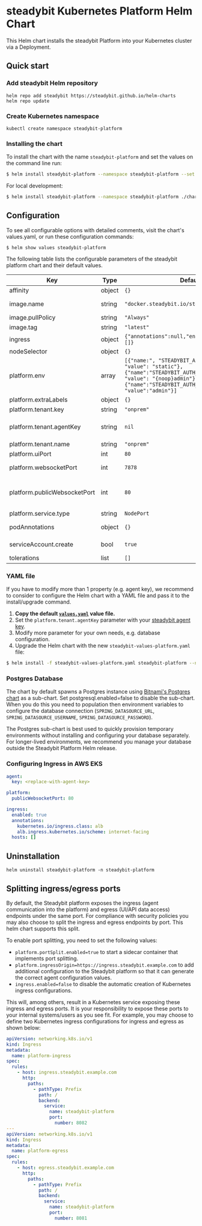 # steadybit Kubernetes Platform Helm Chart

This Helm chart installs the steadybit Platform into your Kubernetes cluster via a Deployment.

## Quick start

### Add steadybit Helm repository

```
helm repo add steadybit https://steadybit.github.io/helm-charts
helm repo update
```

### Create Kubernetes namespace

```
kubectl create namespace steadybit-platform
```

### Installing the chart

To install the chart with the name `steadybit-platform` and set the values on the command line run:

```bash
$ helm install steadybit-platform --namespace steadybit-platform --set platform.tenant.agentKey=STEADYBIT_AGENT_KEY steadybit/steadybit-platform
```

For local development:

```bash
$ helm install steadybit-platform --namespace steadybit-platform ./charts/steadybit-platform --set platform.tenant.agentKey=STEADYBIT_AGENT_KEY
```

## Configuration

To see all configurable options with detailed comments, visit the chart's values.yaml, or run these configuration commands:

```
$ helm show values steadybit-platform
```

The following table lists the configurable parameters of the steadybit platform chart and their default values.

| Key                          | Type   | Default                                                                                                                                                                                                                       | Description                                                                                                                                                                   |
|------------------------------|--------|-------------------------------------------------------------------------------------------------------------------------------------------------------------------------------------------------------------------------------|-------------------------------------------------------------------------------------------------------------------------------------------------------------------------------|
| affinity                     | object | `{}`                                                                                                                                                                                                                          | Affinities to influence platform pod assignment.                                                                                                                              |
| image.name                   | string | `"docker.steadybit.io/steadybit/platform"`                                                                                                                                                                                    | The container image  to use of the steadybit platform.                                                                                                                        |
| image.pullPolicy             | string | `"Always"`                                                                                                                                                                                                                    | Specifies when to pull the image container.                                                                                                                                   |
| image.tag                    | string | `"latest"`                                                                                                                                                                                                                    | Tag name of the platform container image to use.                                                                                                                              |
| ingress                      | object | `{"annotations":null,"enabled":true,"hosts":[]}`                                                                                                                                                                              | Ingress configuration properties                                                                                                                                              |
| nodeSelector                 | object | `{}`                                                                                                                                                                                                                          | Node labels for pod assignment                                                                                                                                                |
| platform.env                 | array  | `[{"name:", "STEADYBIT_AUTH_PROVIDER", "value": "static"},{"name":"STEADYBIT_AUTH_STATIC_0_PASSWORD", "value": "{noop}admin"},{"name":"STEADYBIT_AUTH_STATIC_0_USERNAME", "value":"admin"}]`                                  | Use this to set additional environment variables See https://docs.steadybit.io/installation-platform/3-advanced-configuration.                                                |
| platform.extraLabels         | object | `{}`                                                                                                                                                                                                                          | Additional labels                                                                                                                                                             |
| platform.tenant.key          | string | `"onprem"`                                                                                                                                                                                                                    | Name for the tenant assigned to you.                                                                                                                                          |
| platform.tenant.agentKey     | string | `nil`                                                                                                                                                                                                                         | The secret token which your agent uses to authenticate to steadybit's servers. Get it from https://platform.steadybit.io/settings/agents/setup.                               |
| platform.tenant.name         | string | `"onprem"`                                                                                                                                                                                                                    | Key for the tenant assigned to you.                                                                                                                                           |
| platform.uiPort              | int    | `80`                                                                                                                                                                                                                          | (internal) Web-UI port for the user interface.                                                                                                                                |
| platform.websocketPort       | int    | `7878`                                                                                                                                                                                                                        | (internal) Websocket port for communication between platform and agents.                                                                                                      |
| platform.publicWebsocketPort | int    | `80`                                                                                                                                                                                                                          | The public port used for experiments - Use this if the agent access the websocket via ingress or a reverse proxy, that serves websocket and http traffic using the same port  |
| platform.service.type        | string | `NodePort`                                                                                                                                                                                                                    | Service Type to use for the platform                                                                                                                                          |
| podAnnotations               | object | `{}`                                                                                                                                                                                                                          | Additional annotations to be added to the platform pod.                                                                                                                       |
| serviceAccount.create        | bool   | `true`                                                                                                                                                                                                                        | Specifies whether a ServiceAccount should be created.                                                                                                                         |
| tolerations                  | list   | `[]`                                                                                                                                                                                                                          | Tolerations to influence platform pod assignment.                                                                                                                             |

### YAML file 

If you have to modify more than 1 property (e.g. agent key), we recommend to consider to configure the Helm chart with a YAML file and pass it to the install/upgrade command.

1. **Copy the default [`values.yaml`](values.yaml) value file.**
2. Set the `platform.tenant.agentKey` parameter with your [steadybit agent key](https://platform.steadybit.io/settings/agents/setup).
3. Modify more parameter for your own needs, e.g. database configuration.
4. Upgrade the Helm chart with the new `steadybit-values-platform.yaml` file:

```bash
$ helm install -f steadybit-values-platform.yaml steadybit-platform --namespace steadybit-platform steadybit/steadybit-platform
```

### Postgres Database

The chart by default spawns a Postgres instance using [Bitnami's Postgres chart](https://github.com/bitnami/charts/blob/master/bitnami/postgresql/README.md) as a sub-chart. Set postgresql.enabled=false to disable the sub-chart. When you do this you need to population then environment variables to configure the database connection (`SPRING_DATASOURCE_URL`, `SPRING_DATASOURCE_USERNAME`, `SPRING_DATASOURCE_PASSWORD`).

The Postgres sub-chart is best used to quickly provision temporary environments without installing and configuring your database separately. For longer-lived environments, we recommend you manage your database outside the Steadybit Platform Helm release.

### Configuring Ingress in AWS EKS

```yaml
agent:
  key: <replace-with-agent-key>

platform:
  publicWebsocketPort: 80

ingress:
  enabled: true
  annotations:
    kubernetes.io/ingress.class: alb
    alb.ingress.kubernetes.io/scheme: internet-facing
  hosts: []
```

## Uninstallation

```
helm uninstall steadybit-platform -n steadybit-platform
```

## Splitting ingress/egress ports

By default, the Steadybit platform exposes the ingress (agent communication into the platform) and egress (UI/API data access) endpoints under the same port. For compliance with security policies you may also choose to split the ingress and egress endpoints by port. This helm chart supports this split. 

To enable port splitting, you need to set the following values:

 - `platform.portSplit.enabled=true` to start a sidecar container that implements port splitting.
 - `platform.ingressOrigin=https://ingress.steadybit.example.com` to add additional configuration to the Steadybit platform so that it can generate the correct agent configuration values.
 - `ingress.enabled=false` to disable the automatic creation of Kubernetes ingress configurations.

This will, among others, result in a Kubernetes service exposing these ingress and egress ports. It is your responsibility to expose these ports to your internal systems/users as you see fit. For example, you may choose
to define two Kubernetes ingress configurations for ingress and egress as shown below:

```yml
apiVersion: networking.k8s.io/v1
kind: Ingress
metadata:
  name: platform-ingress
spec:
  rules:
    - host: ingress.steadybit.example.com
      http:
        paths:
          - pathType: Prefix
            path: /
            backend:
              service:
                name: steadybit-platform
                port:
                  number: 8082
---
apiVersion: networking.k8s.io/v1
kind: Ingress
metadata:
  name: platform-egress
spec:
  rules:
    - host: egress.steadybit.example.com
      http:
        paths:
          - pathType: Prefix
            path: /
            backend:
              service:
                name: steadybit-platform
                port:
                  number: 8081
```